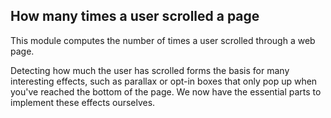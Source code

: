 ## How many times a user scrolled a page
This module computes the number of times a user scrolled through a web page.

Detecting how much the user has scrolled forms the basis for many interesting effects, 
such as parallax or opt-in boxes that only pop up when you've reached the bottom of the
page. We now have the essential parts to implement these effects ourselves.
